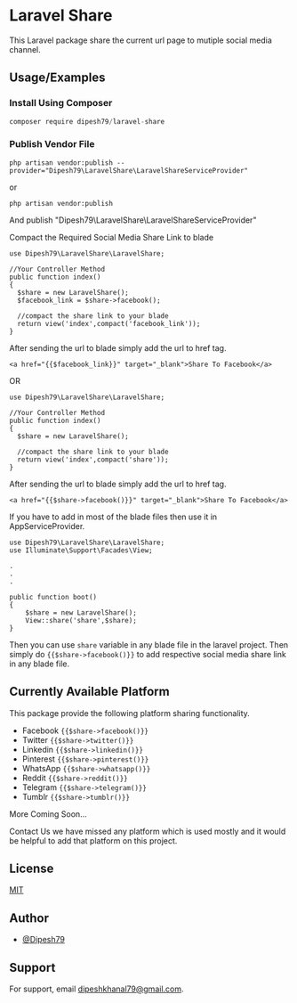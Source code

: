 
# Laravel Share

This Laravel package share the current url page to mutiple social media channel.


## Usage/Examples
### Install Using Composer
```javascript
composer require dipesh79/laravel-share
```

### Publish Vendor File
```
php artisan vendor:publish --provider="Dipesh79\LaravelShare\LaravelShareServiceProvider"
```
or 
```
php artisan vendor:publish
```
And publish "Dipesh79\LaravelShare\LaravelShareServiceProvider"


Compact the Required Social Media Share Link to blade

```
use Dipesh79\LaravelShare\LaravelShare;

//Your Controller Method
public function index()
{
  $share = new LaravelShare();
  $facebook_link = $share->facebook();

  //compact the share link to your blade
  return view('index',compact('facebook_link'));
}

```

After sending the url to blade simply add the url to href tag.

```
<a href="{{$facebook_link}}" target="_blank">Share To Facebook</a>
```

OR

```
use Dipesh79\LaravelShare\LaravelShare;

//Your Controller Method
public function index()
{
  $share = new LaravelShare();
 
  //compact the share link to your blade
  return view('index',compact('share'));
}

```

After sending the url to blade simply add the url to href tag.

```
<a href="{{$share->facebook()}}" target="_blank">Share To Facebook</a>
```

If you have to add in most of the blade files then use it in AppServiceProvider.

```
use Dipesh79\LaravelShare\LaravelShare;
use Illuminate\Support\Facades\View;

.
.
.

public function boot()
{
    $share = new LaravelShare();
    View::share('share',$share);
}

```

Then you can use ```share``` variable in any blade file in the laravel project. Then simply do ```{{$share->facebook()}}``` to add respective social media share link in any blade file.
 

## Currently Available Platform

This package provide the following platform sharing functionality.

- Facebook
```{{$share->facebook()}}```
- Twitter
```{{$share->twitter()}}```
- Linkedin
```{{$share->linkedin()}}```
- Pinterest
```{{$share->pinterest()}}```
- WhatsApp
```{{$share->whatsapp()}}```
- Reddit
```{{$share->reddit()}}```
- Telegram
  ```{{$share->telegram()}}```
- Tumblr
  ```{{$share->tumblr()}}```


More Coming Soon...

Contact Us we have missed any platform which is used mostly and it would be helpful to add that platform on this project.


## License

[MIT](https://choosealicense.com/licenses/mit/)


## Author

- [@Dipesh79](https://www.github.com/Dipesh79)


## Support

For support, email dipeshkhanal79@gmail.com.

